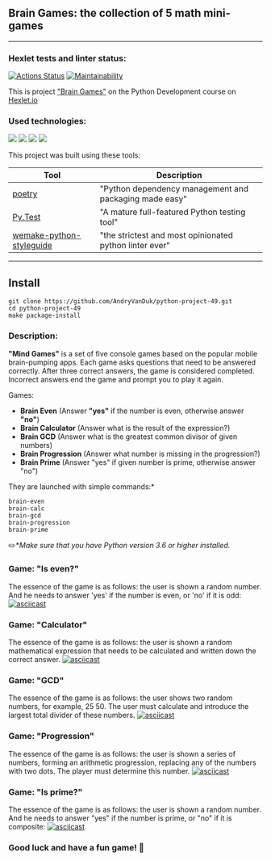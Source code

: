 ## Brain Games: the collection of 5 math mini-games
<hr>

### Hexlet tests and linter status:
[![Actions Status](https://github.com/AndryVanDuk/python-project-49/workflows/hexlet-check/badge.svg)](https://github.com/AndryVanDuk/python-project-49/actions) 
[![Maintainability](https://api.codeclimate.com/v1/badges/9a62c14fcac3cf24eddb/maintainability)](https://codeclimate.com/github/AndryVanDuk/python-project-49/maintainability)

This is project ["Brain Games"](https://ru.hexlet.io/programs/python/projects/49) on the Python Development course on [Hexlet.io](https://ru.hexlet.io/programs/python)

### Used technologies:
![](https://img.shields.io/badge/language-python-blue)
![](https://img.shields.io/badge/lybrary-prompt-brightgreen)
![](https://img.shields.io/badge/lybrary-random-orange)
![](https://img.shields.io/badge/lybrary-math-ff67b4)

This project was built using these tools:

| Tool                                                                        | Description                                             |
|-----------------------------------------------------------------------------|---------------------------------------------------------|
| [poetry](https://poetry.eustace.io/)                                        | "Python dependency management and packaging made easy"  |
| [Py.Test](https://pytest.org)                                               | "A mature full-featured Python testing tool"            |
| [wemake-python-styleguide](https://wemake-python-stylegui.de)               | "the strictest and most opinionated python linter ever" |

---
## Install
```
git clone https://github.com/AndryVanDuk/python-project-49.git
cd python-project-49
make package-install
```

### Description:

**"Mind Games"** is a set of five console games based on the popular mobile brain-pumping apps. Each game asks questions that need to be answered correctly. After three correct answers, the game is considered completed. Incorrect answers end the game and prompt you to play it again. 

Games:

* __Brain Even__ (Answer __"yes"__ if the number is even, otherwise answer __"no"__)
* __<g>Brain Calculator__ (Answer what is the result of the expression?)
* __Brain GCD__ (Answer what is the greatest common divisor of given numbers)
* __Brain Progression__ (Answer what number is missing in the progression?)
* __Brain Prime__ (Answer "yes" if given number is prime, otherwise answer "no")

They are launched with simple commands:*
```commandline
brain-even
brain-calc
brain-gcd
brain-progression
brain-prime
```
:pencil2:*_Make sure that you have Python version 3.6 or higher installed._


### Game: "Is even?"
The essence of the game is as follows: the user is shown a random number.
And he needs to answer 'yes' if the number is even, or 'no' if it is odd:
[![asciicast](https://asciinema.org/a/561485.svg)](https://asciinema.org/a/561485)


### Game: "Calculator"
The essence of the game is as follows: the user is shown a random mathematical
expression that needs to be calculated and written down the correct answer.
[![asciicast](https://asciinema.org/a/561486.svg)](https://asciinema.org/a/561486)

### Game: "GCD" 
The essence of the game is as follows: the user shows two random numbers, for example,
25 50. The user must calculate and introduce the largest total divider of these numbers.
[![asciicast](https://asciinema.org/a/565155.svg)](https://asciinema.org/a/565155)

### Game: "Progression"
The essence of the game is as follows: the user is shown a series of numbers, forming an
arithmetic progression, replacing any of the numbers with two dots. The player must determine this number.
[![asciicast](https://asciinema.org/a/565973.svg)](https://asciinema.org/a/565973)


### Game: "Is prime?"
The essence of the game is as follows: the user is shown a random number.
And he needs to answer "yes" if the number is prime, or "no" if it is composite:
[![asciicast](https://asciinema.org/a/566283.svg)](https://asciinema.org/a/566283)

### Good luck and have a fun game! 🤚